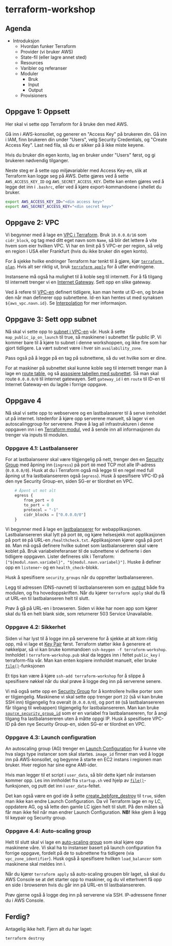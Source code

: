 # terraform-workshop

## Agenda

* Introduksjon
  * Hvordan funker Terraform
  * Provider (vi bruker AWS)
  * State-fil (eller lagre annet sted)
  * Resources
  * Varibler og referanser
  * Moduler
    * Bruk
    * Input
    * Output
  * Provisioners


## Oppgave 1: Oppsett

Her skal vi sette opp Terraform for å bruke den med AWS.

Gå inn i AWS-konsollet, og generer en "Access Key" på brukeren din. Gå inn i
IAM, finn brukeren din under "Users", velg Security Credentials, og "Create
Access Key". Last ned fila, så du er sikker på å ikke miste keyene.

Hvis du bruker din egen konto, lag en bruker under "Users" først, og gi
brukeren nødvendig tilganger.

Neste steg er å sette opp miljøvariabler med Access Key-en, slik at Terraform
kan logge seg på AWS.  Dette gjøres ved å sette `AWS_ACCESS_KEY_ID` og
`AWS_SECRET_ACCESS_KEY`. Dette kan enten gjøres ved å legge det inn i
`.bashrc`, eller ved å kjøre export-kommandoene i shellet du bruker.

```bash
export AWS_ACCESS_KEY_ID="<din access key>"
export AWS_SECRET_ACCESS_KEY="<din secret key>"
```

## Oppgave 2: VPC

Vi begynner med å lage en [VPC i Terraform](https://www.terraform.io/docs/providers/aws/r/vpc.html).
Bruk `10.0.0.0/16` som `cidr_block`, og tag med ditt eget navn som `Name`, så
blir det lettere å vite hvem som eier hvilken VPC. Vi har en limit på 5 VPC-er
per region, så velg en region i USA eller Frankfurt (hvis du ikke bruker din
egen konto).

For å sjekke hvilke endringer Terraform har tenkt til å gjøre, kjør [`terraform
plan`](https://www.terraform.io/docs/commands/plan.html). Hvis alt ser riktig
ut, bruk [`terraform apply`](https://www.terraform.io/docs/commands/apply.html)
for å utfør endringene.

Instansene må også ha mulighet til å koble seg til internett. For å få tilgang
til internett trenger vi en [Internet
Gateway](https://www.terraform.io/docs/providers/aws/r/internet_gateway.html).
Sett opp en slike gateway.

Ved å refere til
[VPC-en](https://www.terraform.io/docs/providers/aws/r/vpc.html) definert
tidligere, kan man hente ut ID-en, og bruke den når man definerer opp
subnettene. Id-en kan hentes ut med synaksen `${aws_vpc.navn.id}`. Se
[Interpolation](https://www.terraform.io/docs/configuration/interpolation.html)
for mer informasjon.

## Oppgave 3: Sett opp subnet

Nå skal vi sette opp to [subnet i
VPC-en](https://www.terraform.io/docs/providers/aws/r/subnet.html) vår. Husk å
sette `map_public_ip_on_launch` til true, så maskinene i subnettet får public
IP. Vi kommer bare til å kjøre to subnet i denne workshoppen, og ikke fire som
har gjort tidligere. La vært subnet være i hver sin `availability_zone`.

Pass også på å legge på en tag på subnettene, så du vet hvilke som er dine.

For at maskiner på subnettet skal kunne koble seg til internett trenger man å
lage en [route
table](https://www.terraform.io/docs/providers/aws/r/route_table.html), og så
[assosiere tabellen med
subnettet](https://www.terraform.io/docs/providers/aws/r/route_table_association.html).
Så man skal route `0.0.0.0/0` til internet gatewayen. Sett `gateway_id` i en
`route` til ID-en til Internet Gateway-en du lagde i forrige oppgave.

## Oppgave 4

Nå skal vi sette opp to webservere og en lastbalanserer til å serve innholdet
ut på internet. Istedenfor å kjøre opp serverene manuelt, så lager vi en
autoscalinggroup for serverene. Prøve å lag all infrastrukturen i denne
oppgaven inn i en [Terraform
modul](https://www.terraform.io/docs/modules/create.html), ved å sende inn all
informasjonen du trenger via inputs til modulen.

### Oppgave 4.1: Lastbalanserer

For at lastbalanserer skal være tilgjengelig på nett, trenger den en [Security
Group](https://www.terraform.io/docs/providers/aws/r/security_group.html) med
åpning inn (`ingress`) på port `80` med TCP mot alle IP-adress (`0.0.0.0/0`).
Husk at du i Terraform også må legge til en regel med full åpning ut fra
lastbalansereren også (`egress`). Husk å spesifisere VPC-ID på den nye Security
Group-en, siden SG-er er tilordnet en VPC.

```terraform
    # Åpent ut mot alt
    egress {
        from_port = 0
        to_port = 0
        protocol = "-1"
        cidr_blocks = ["0.0.0.0/0"]
    }
```

Vi begynner med å lage en
[lastbalanserer](https://www.terraform.io/docs/providers/aws/r/elb.html) for
webapplikasjonen. Lastbalansereren skal lytt på port `80`, og kjøre helsesjekk
mot applikasjonen på port `80` på URL-en `/healthcheck.txt`. Applikasjonen
kjører også på port `80`. Man må også definere hvilke subnet som
lastbalansereren skal være koblet på. Bruk variabelreferanser til de subnettene
vi definerte i den tidligere oppgaven.  Lister defineres slik i Terraform:
`["${modul.navn.variabel}", "${modul.navn.variabel}"]`. Huske å definer opp en
`listener`- og en `health_check`-blokk.

Husk å spesifisere `security_groups` når du oppretter lastbalansereren.

Legg til adressen (DNS-navnet) til lastbalansereren som en
[output](https://www.terraform.io/docs/configuration/outputs.html) både fra
modulen, og fra hovedoppskriften. Når du kjører `terraform apply` skal du få ut URL-en til lastbalanseren helt til slutt.

Prøv å gå på URL-en i browseren. Siden vi ikke har noen app som kjører skal du
få en helt blank side, som returnerer 503 Service Unavailable.

### Oppgave 4.2: Sikkerhet

Siden vi har lyst til å logge inn på serverene for å sjekke at alt kom riktig
opp, må vi lage et [Key
Pair](https://www.terraform.io/docs/providers/aws/r/key_pair.html) først.
Terraform støtter ikke å generere et nøkkelpar, så vi kan bruke kommandoen
`ssh-keygen -f terraform-workshop`. Innholdet i `terraform-workshop.pub` skal da
legges inn i feltet `public_key` i terraform-fila vår. Man kan enten kopiere
innholdet manuelt, eller bruke
[`file()`](https://www.terraform.io/docs/configuration/interpolation.html#element_list_index_)-funksjonen

Et tips kan være å kjøre `ssh-add terraform-workshop` for å slippe å
spesifisere nøkkel når du skal prøve å logge deg inn på serverene senere.

Vi må også sette opp en [Security
Group](https://www.terraform.io/docs/providers/aws/r/security_group.html) for å
kontrollere hvilke porter som er tilgjengelig. Maskinene vi skal sette opp
trenger port `22` (så vi kan bruke SSH inn) tilgjengelig fra overalt
(`0.0.0.0/0`), og port `80` (så lastbalansereren får tilgang til webappen)
tilgjengelig for lastbalansereren.  Man kan bruke
[`source_security_group_id`](https://www.terraform.io/docs/providers/aws/r/elb.html#source_security_group_id)
som er en variabel fra lastbalansereren, for å angi tilgang fra
lastbalansereren uten å måtte oppgi IP. Husk å spesifisere VPC-ID på den nye
Security Group-en, siden SG-er er tilordnet en VPC.


### Oppgave 4.3: Launch configuration

An autoscaling group (AG) trenger en [Launch
Configuration](https://www.terraform.io/docs/providers/aws/r/launch_configuration.html)
for å kunne vite hva slags type instancer som skal startes. `image_id` finner
man ved å logge inn på AWS-konsollet, og begynne å starte en EC2 instans i
regionen man bruker. Hver region har sine egne AMI-ider.

Hvis man legger til et script i `user_data`, så blir dette kjørt når instansen
kommer opp. Les inn innholdet fra `startup.sh` ved hjelp av
[`file()`](https://www.terraform.io/docs/configuration/interpolation.html#element_list_index_)-funksjonen, og putt det inn i `user_data`-feltet.

Det kan også være en god ide å sette
[create_bebfore_destroy](https://www.terraform.io/docs/configuration/resources.html#lifecycle)
til `true`, siden man ikke kan endre Launch Configuration. Da vil Terraform
lage en ny LC, oppdatere AG, og så lette den gamle LC igjen helt til slutt. På
den måten så får man ikke feil når man endrer Launch Configuration.
**NB!** Ikke glem å legg til keypair og Security group.


### Oppgave 4.4: Auto-scaling group

Helt til slutt skal vi lage en [auto-scaling
group](https://www.terraform.io/docs/providers/aws/r/autoscaling_group.html)
som skal kjøre opp maskinene våre. Vi skal ha to instanser basert på launch
configuration fra forrige oppgave, fordelt på de to subnettene fra tidligere
(via `vpc_zone_identifier`).  Husk også å spesifisere hvilken `load_balancer`
som maskinene skal meldes inn i.

Når du kjører `terraform apply` så auto-scaling groupen blir laget, så skal du
AWS Console se at det starter opp to maskiner, og du vil etterhvert få opp en
side i browseren hvis du går inn på URL-en til lastbalansereren.

Prøv gjerne også å logge deg inn på serverene via SSH. IP-adressene finner du i
AWS Console.

## Ferdig?

Antagelig ikke helt. Fjern alt du har laget:

```bash
terraform destroy
```
